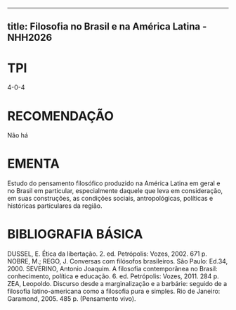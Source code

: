 
---
title: Filosofia no Brasil e na América Latina - NHH2026 
---

# TPI

4-0-4

# RECOMENDAÇÃO

Não há

# EMENTA

Estudo do pensamento filosófico produzido na América Latina em geral e no Brasil em particular, especialmente daquele que leva em consideração, em suas construções, as condições sociais, antropológicas, políticas e históricas particulares da região.

# BIBLIOGRAFIA BÁSICA

DUSSEL, E. Ética da libertação. 2. ed. Petrópolis: Vozes, 2002. 671 p.
NOBRE, M.; REGO, J. Conversas com filósofos brasileiros. São Paulo: Ed.34, 2000.
SEVERINO, Antonio Joaquim. A filosofia contemporânea no Brasil: conhecimento, política e educação. 6. ed. Petrópolis: Vozes, 2011. 284 p.
ZEA, Leopoldo. Discurso desde a marginalização e a barbárie: seguido de a filosofia latino-americana como a filosofia pura e simples. Rio de Janeiro: Garamond, 2005. 485 p. (Pensamento vivo).
        